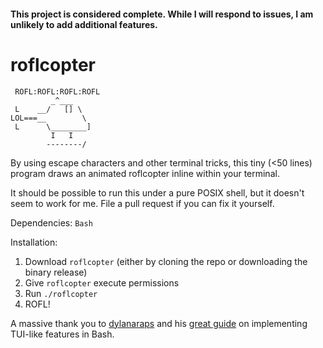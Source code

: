 #### This project is considered complete. While I will respond to issues, I am unlikely to add additional features.

# roflcopter

```
 ROFL:ROFL:ROFL:ROFL
         _^___
 L    __/   [] \
LOL===__        \
 L      \________]
         I   I
        --------/
```

By using escape characters and other terminal tricks, this tiny (<50 lines) program draws an animated roflcopter inline within your terminal.

It should be possible to run this under a pure POSIX shell, but it doesn't seem to work for me. File a pull request if you can fix it yourself.

Dependencies: `Bash`


Installation:

1. Download `roflcopter` (either by cloning the repo or downloading the binary release)
2. Give `roflcopter` execute permissions
3. Run `./roflcopter`
4. ROFL!

A massive thank you to [dylanaraps](https://github.com/dylanaraps) and his [great guide](https://github.com/dylanaraps/writing-a-tui-in-bash) on implementing TUI-like features in Bash.
